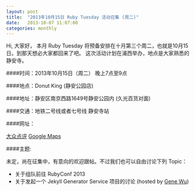 ```yaml
---
layout: post
title:  "2013年10月15日 Ruby Tuesday 活动召集 (周二)"
date:   2013-10-07 11:07:00
categories: monthly
---
```


Hi, 大家好，
本月 Ruby Tuesday 将预备安排在十月第三个周二，也就是10月15日。到那天想必大家都回来了吧。
这次活动计划在浦西举办，地点是大家熟悉的静安寺。

####时间：2013年10月15日（周二） 晚上7点至9点

####地点：Donut King (静安公园店)

####地址：静安区南京西路1649号静安公园内 (久光百货对面)

####交通：地铁二号线或者七号线 静安寺站

####网址：

[大众点评](http://www.dianping.com/shop/2787973) 
[Google Maps](http://goo.gl/maps/EO3bG)

####主题:

未定，尚在征集中，有意向的欢迎跟帖。不过我们也可以自由讨论下列 Topic：

* 关于组队前往 RubyConf 2013
* 关于发起一个 Jekyll Generator Service 项目的讨论 (hosted by [Gene Wu](http://twitter.com/gene_wu))

